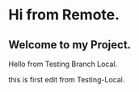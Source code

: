 # Hi from Remote.

## Welcome to my Project.

Hello from Testing Branch Local. 

this is first edit from Testing-Local.
